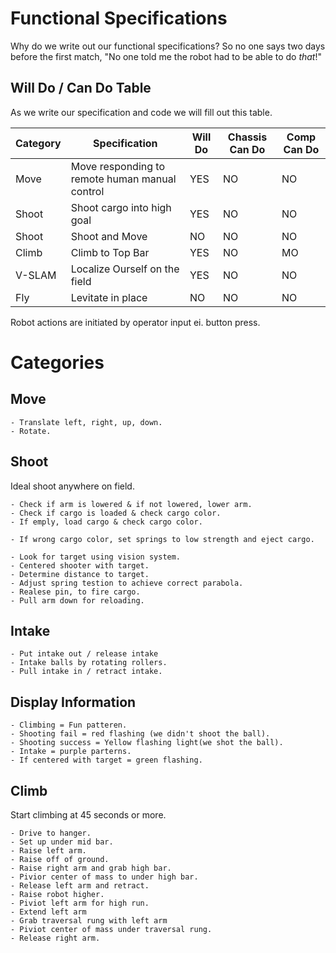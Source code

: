 # Functional Specifications

Why do we write out our functional specifications? So no one says two days before the first match, "No one told me the robot had to be able to do *that*!"

## Will Do / Can Do Table

As we write our specification and code we will fill out this table.

Category | Specification | Will Do | Chassis Can Do | Comp Can Do
---------|---------------|---------|----------------|------------
Move | Move responding to remote human manual control | YES | NO | NO
Shoot | Shoot cargo into high goal | YES | NO | NO
Shoot | Shoot and Move | NO | NO | NO
Climb | Climb to Top Bar | YES | NO | MO
V-SLAM | Localize Ourself on the field | YES | NO | NO
Fly | Levitate in place | NO | NO | NO


Robot actions are initiated by operator input ei. button press.
# Categories

  ## Move
  
    - Translate left, right, up, down.
    - Rotate.
    
  ## Shoot
  Ideal shoot anywhere on field.
  
    - Check if arm is lowered & if not lowered, lower arm.
    - Check if cargo is loaded & check cargo color.
    - If emply, load cargo & check cargo color.
    
    - If wrong cargo color, set springs to low strength and eject cargo.
    
    - Look for target using vision system.
    - Centered shooter with target.
    - Determine distance to target.
    - Adjust spring testion to achieve correct parabola.
    - Realese pin, to fire cargo.
    - Pull arm down for reloading.
    
  ## Intake
  
    - Put intake out / release intake
    - Intake balls by rotating rollers.
    - Pull intake in / retract intake.  
  ## Display Information
    - Climbing = Fun patteren.  
    - Shooting fail = red flashing (we didn't shoot the ball).
    - Shooting success = Yellow flashing light(we shot the ball).
    - Intake = purple parterns. 
    - If centered with target = green flashing.
  
  ## Climb
  Start climbing at 45 seconds or more.
  
    - Drive to hanger.
    - Set up under mid bar.
    - Raise left arm.
    - Raise off of ground.
    - Raise right arm and grab high bar.
    - Pivior center of mass to under high bar.
    - Release left arm and retract.
    - Raise robot higher.
    - Piviot left arm for high run.
    - Extend left arm
    - Grab traversal rung with left arm
    - Piviot center of mass under traversal rung.
    - Release right arm.
  